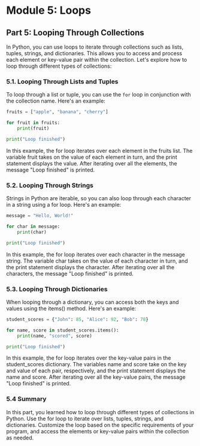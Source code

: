 # Module 5: Loops

## Part 5: Looping Through Collections

In Python, you can use loops to iterate through collections such as lists, tuples, strings, and dictionaries. This allows you to access 
and process each element or key-value pair within the collection. Let's explore how to loop through different types of collections:

### 5.1. Looping Through Lists and Tuples

To loop through a list or tuple, you can use the `for` loop in conjunction with the collection name. Here's an example:

```python
fruits = ["apple", "banana", "cherry"]

for fruit in fruits:
    print(fruit)

print("Loop finished")
```

In this example, the for loop iterates over each element in the fruits list. The variable fruit takes on the value of each element in turn,
and the print statement displays the value. After iterating over all the elements, the message "Loop finished" is printed.

### 5.2. Looping Through Strings
Strings in Python are iterable, so you can also loop through each character in a string using a for loop. Here's an example:

```python
message = "Hello, World!"

for char in message:
    print(char)

print("Loop finished")
```

In this example, the for loop iterates over each character in the message string. The variable char takes on the value of each character in turn,
and the print statement displays the character. After iterating over all the characters, the message "Loop finished" is printed.

### 5.3. Looping Through Dictionaries
When looping through a dictionary, you can access both the keys and values using the items() method. Here's an example:

```python
student_scores = {"John": 85, "Alice": 92, "Bob": 78}

for name, score in student_scores.items():
    print(name, "scored", score)

print("Loop finished")
```

In this example, the for loop iterates over the key-value pairs in the student_scores dictionary. The variables name and score take on the key
and value of each pair, respectively, and the print statement displays the name and score. After iterating over all the key-value pairs, the message
"Loop finished" is printed.

### 5.4 Summary

In this part, you learned how to loop through different types of collections in Python. Use the for loop to iterate over lists, tuples, strings,
and dictionaries. Customize the loop based on the specific requirements of your program, and access the elements or key-value pairs within the collection as needed.